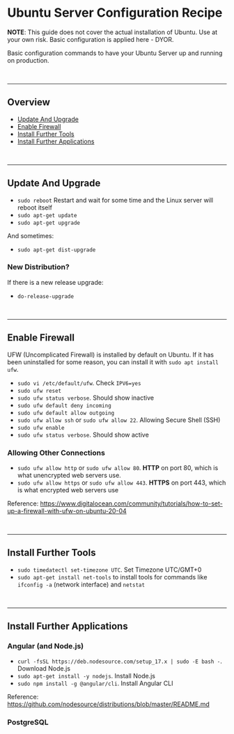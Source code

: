 # Ubuntu Server Configuration Recipe

**NOTE**: This guide does not cover the actual installation of Ubuntu. Use at your own risk. Basic configuration is applied here - DYOR.

Basic configuration commands to have your Ubuntu Server up and running on production.

<br />

<hr />

## Overview

* [Update And Upgrade](#update-and-upgrade)
* [Enable Firewall](#enable-firewall)
* [Install Further Tools](#install-further-tools)
* [Install Further Applications](#install-further-applications)

<br />

<hr />

## Update And Upgrade

* `sudo reboot` Restart and wait for some time and the Linux server will reboot itself
* `sudo apt-get update`
* `sudo apt-get upgrade`

And sometimes:

* `sudo apt-get dist-upgrade`

### New Distribution?

If there is a new release upgrade:

* `do-release-upgrade`

<br />

<hr />

## Enable Firewall

UFW (Uncomplicated Firewall) is installed by default on Ubuntu. If it has been uninstalled for some reason, you can install it with `sudo apt install ufw`.

* `sudo vi /etc/default/ufw`. Check `IPV6=yes`
* `sudo ufw reset`
* `sudo ufw status verbose`. Should show inactive
* `sudo ufw default deny incoming`
* `sudo ufw default allow outgoing`
* `sudo ufw allow ssh` or `sudo ufw allow 22`. Allowing Secure Shell (SSH)
* `sudo ufw enable`
* `sudo ufw status verbose`. Should show active

### Allowing Other Connections

* `sudo ufw allow http` or `sudo ufw allow 80`. **HTTP** on port 80, which is what unencrypted web servers use.
* `sudo ufw allow https` or `sudo ufw allow 443`. **HTTPS** on port 443, which is what encrypted web servers use

Reference: https://www.digitalocean.com/community/tutorials/how-to-set-up-a-firewall-with-ufw-on-ubuntu-20-04

<br />

<hr />

## Install Further Tools

* `sudo timedatectl set-timezone UTC`. Set Timezone UTC/GMT+0
* `sudo apt-get install net-tools` to install tools for commands like `ifconfig -a` (network interface) and `netstat`

<br />

<hr />

## Install Further Applications

### Angular (and Node.js)

* `curl -fsSL https://deb.nodesource.com/setup_17.x | sudo -E bash -`. Download Node.js
* `sudo apt-get install -y nodejs`. Install Node.js
* `sudo npm install -g @angular/cli`. Install Angular CLI

Reference: https://github.com/nodesource/distributions/blob/master/README.md

### PostgreSQL

